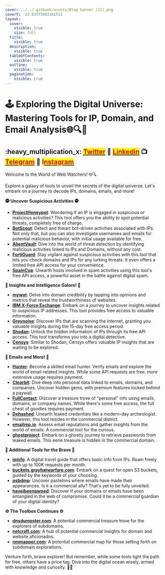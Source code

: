 ```yaml
---
cover: ../../.gitbook/assets/Blog banner (11).png
coverY: -23.63573883161512
layout:
  cover:
    visible: true
    size: full
  title:
    visible: true
  description:
    visible: true
  tableOfContents:
    visible: true
  outline:
    visible: true
  pagination:
    visible: true
---
```


# 🕹 Exploring the Digital Universe: Mastering Tools for IP, Domain, and Email Analysis🌐🔍💼

## :heavy\_multiplication\_x: [<mark style="color:red;">Twitter</mark>](https://twitter.com/Cipher0ps\_tech?t=MlqumIay8I49eWwhjgrotg\&s=09) :link: [<mark style="color:red;">Linkedin</mark>](https://www.linkedin.com/company/cipherops/) :tv: [<mark style="color:red;">Telegram</mark>](https://t.me/cipherops\_tech) :tada: <mark style="color:red;">I</mark>[<mark style="color:red;">nstagram</mark>](https://instagram.com/cipherops\_tech?igshid=MzNlNGNkZWQ4Mg==)

Welcome to the World of Web Watchers! 🌐🔍

Explore a galaxy of tools to unveil the secrets of the digital universe. Let's embark on a journey to decode IPs, domains, emails, and more!

**🕵️ Uncover Suspicious Activities 🕵️**

* [**ProjectHoneypot**](https://www.projecthoneypot.org/): Wondering if an IP is engaged in suspicious or malicious activities? This tool offers you the ability to spot potential threats, completely free of charge.
* [**BotScout**](https://botscout.com/): Detect and thwart bot-driven activities associated with IPs. Not only that, but you can also investigate usernames and emails for potential malicious behavior, with initial usage available for free.
* [**AlientVault**](https://www.alienvault.com/): Dive into the world of threat detection by identifying malicious activities linked to IPs and Domains, without any cost.
* [**FortiGuard**](https://www.fortinet.com/): Stay vigilant against suspicious activities with this tool that lets you check domains and IPs for any lurking threats. It even offers a limited free API access for your convenience.
* [**SpamCop**](https://www.spamcop.net/): Unearth hosts involved in spam activities using this tool's free API access, a powerful asset in the battle against digital spam.

**🌟 Insights and Intelligence Galore! 🌟**

* [**mywot**](https://www.mywot.com/): Delve into domain credibility by tapping into opinions and metrics that reveal the trustworthiness of websites.
* [**IBM X-Force Exchange**](https://exchange.xforce.ibmcloud.com/): Embark on a journey to uncover insights related to suspicious IP addresses. This tool provides free access to valuable information.
* [**Greynoise**](https://greynoise.io/): Discover IPs that are scanning the internet, granting you valuable insights during the 15-day free access period.
* [**Shodan**](https://www.shodan.io/): Unlock the hidden information of IPs through its free API access. This tool transforms you into a digital detective.
* [**Censys**](https://censys.io/): Similar to Shodan, Censys offers valuable IP insights that are waiting to be explored.

**📧 Emails and More! 📧**

* [**Hunter**](https://hunter.io/): Become a skilled email hunter. Verify emails and explore the world of email-related insights. While some API requests are free, more extensive usage requires payment.
* [**Clearbit**](https://clearbit.com/): Dive deep into personal data linked to emails, domains, and companies. Uncover hidden gems, with premium features locked behind a paywall.
* [**FullContact**](https://www.fullcontact.com/): Discover a treasure trove of "personal" info using emails, domains, or company names. While there's some free access, the full chest of goodies requires payment.
* [**Dehashed**](https://dehashed.com/): Unearth leaked credentials like a modern-day archeologist. However, this tool resides in the commercial district.
* [**emailrep.io**](https://emailrep.io/): Assess email reputations and gather insights from the world of emails. A commercial tool for the curious.
* [**ghostproject**](https://ghostproject.fr/): Embark on a ghostly journey to retrieve passwords from leaked emails. This eerie treasure is hidden in the commercial domain.

**🚀 Additional Tools for the Brave 🚀**

* [**ipinfo**](https://ipinfo.io/): A digital travel guide that offers basic info from IPs. Roam freely with up to 100K requests per month.
* [**buckets.grayhatwarfare.com**](https://buckets.grayhatwarfare.com/): Embark on a quest for open S3 buckets, guided by the keywords of your choosing.
* [**psbdmp**](https://psbdmp.ws/): Uncover pastebins where emails have made their appearances. Is it a commercial ally? That's yet to be fully unveiled.
* [**haveibeenpwned**](https://haveibeenpwned.com/): Discover if your domains or emails have been entangled in the web of compromise. Could it be a commercial guardian of your digital identity?

**⚙️ The Toolbox Continues ⚙️**

* [**dnsdumpster.com**](https://dnsdumpster.com/): A potential commercial treasure trove for the explorers of subdomains.
* [**netcraft.com**](https://www.netcraft.com/): A hub of potential commercial insights for domain and website aficionados.
* [**nmmapper.com**](https://www.nmmapper.com/): A potential commercial map for those setting forth on subdomain explorations.

Venture forth, brave explorer! But remember, while some tools light the path for free, others have a price tag. Dive into the digital ocean wisely, armed with knowledge and curiosity. 🌊💡
